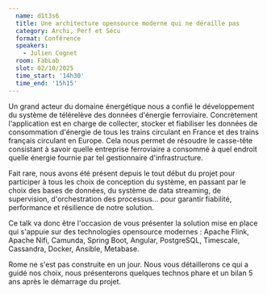 ```yaml
---
  name: d1t3s6
  title: Une architecture opensource moderne qui ne déraille pas
  category: Archi, Perf et Sécu
  format: Conférence
  speakers: 
    - Julien Cognet
  room: FabLab
  slot: 02/10/2025
  time_start: '14h30'
  time_end: '15h15'
---
```

Un grand acteur du domaine énergétique nous a confié le développement du système de télérelève des données d'énergie ferroviaire. Concrètement l'application est en charge de collecter, stocker et fiabiliser les données de consommation d'énergie de tous les trains circulant en France et des trains français circulant en Europe. Cela nous permet de résoudre le casse-tête consistant à savoir quelle entreprise ferroviaire a consommé à quel endroit quelle énergie fournie par tel gestionnaire d'infrastructure.

Fait rare, nous avons été présent depuis le tout début du projet pour participer à tous les choix de conception du système, en passant par le choix des bases de données, du système de data streaming, de supervision, d'orchestration des processus... pour garantir fiabilité, performance et résilience de notre solution.

Ce talk va donc être l'occasion de vous présenter la solution mise en place qui s'appuie sur des technologies opensource modernes : Apache Flink, Apache Nifi, Camunda, Spring Boot, Angular, PostgreSQL, Timescale, Cassandra, Docker, Ansible, Metabase.

Rome ne s'est pas construite en un jour. Nous vous détaillerons ce qui a guidé nos choix, nous présenterons quelques technos phare et un bilan 5 ans après le démarrage du projet.
